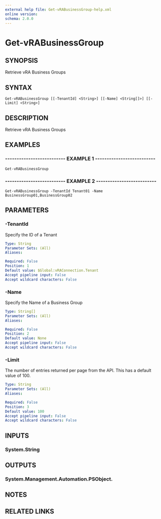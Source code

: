```yaml
---
external help file: Get-vRABusinessGroup-help.xml
online version: 
schema: 2.0.0
---
```


# Get-vRABusinessGroup

## SYNOPSIS
Retrieve vRA Business Groups

## SYNTAX

```
Get-vRABusinessGroup [[-TenantId] <String>] [[-Name] <String[]>] [[-Limit] <String>]
```

## DESCRIPTION
Retrieve vRA Business Groups

## EXAMPLES

### -------------------------- EXAMPLE 1 --------------------------
```
Get-vRABusinessGroup
```

### -------------------------- EXAMPLE 2 --------------------------
```
Get-vRABusinessGroup -TenantId Tenant01 -Name BusinessGroup01,BusinessGroup02
```

## PARAMETERS

### -TenantId
Specify the ID of a Tenant

```yaml
Type: String
Parameter Sets: (All)
Aliases: 

Required: False
Position: 1
Default value: $Global:vRAConnection.Tenant
Accept pipeline input: False
Accept wildcard characters: False
```

### -Name
Specify the Name of a Business Group

```yaml
Type: String[]
Parameter Sets: (All)
Aliases: 

Required: False
Position: 2
Default value: None
Accept pipeline input: False
Accept wildcard characters: False
```

### -Limit
The number of entries returned per page from the API.
This has a default value of 100.

```yaml
Type: String
Parameter Sets: (All)
Aliases: 

Required: False
Position: 3
Default value: 100
Accept pipeline input: False
Accept wildcard characters: False
```

## INPUTS

### System.String

## OUTPUTS

### System.Management.Automation.PSObject.

## NOTES

## RELATED LINKS

